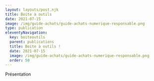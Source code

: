 ```yaml
---
layout: layouts/post.njk
title: Boite à outils
date: 2021-07-15
image: /img/guide-achats/guide-achats-numerique-responsable.png
type: publication
eleventyNavigation:
  key: boiteoutils
  parent: publications
  title: Boite à outils !
  date: 2021-07-15
  image: /img/guide-achats/guide-achats-numerique-responsable.png
  order: 50
---
```


Présentation
